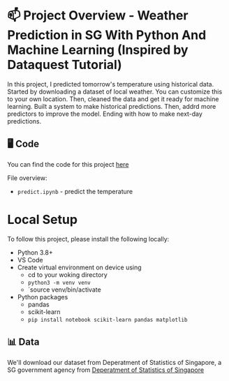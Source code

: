 # 📫 Project Overview - Weather Prediction in SG With Python And Machine Learning (Inspired by Dataquest Tutorial)

In this project, I predicted tomorrow's temperature using historical data. Started by downloading a dataset of local weather. You can customize this to your own location. Then, cleaned the data and get it ready for machine learning. Built a system to make historical predictions. Then, addrd more predictors to improve the model. Ending with how to make next-day predictions.

## 🖥️ Code

You can find the code for this project [here](https://github.com/zzhengweii/weather-prediction)

File overview:

- `predict.ipynb` - predict the temperature

# Local Setup

To follow this project, please install the following locally:

- Python 3.8+
- VS Code
- Create virtual environment on device using
  - cd to your woking directory
  - `python3 -m venv venv`
  - `source venv/bin/activate
- Python packages
  - pandas
  - scikit-learn
  - `pip install notebook scikit-learn pandas matplotlib`

## 📊 Data

We'll download our dataset from Deperatment of Statistics of Singapore, a SG government agency from [Deperatment of Statistics of Singapore](https://tablebuilder.singstat.gov.sg/table/TS/M890191)
